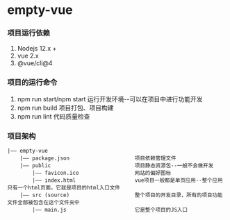 # empty-vue

### 项目运行依赖
1. Nodejs 12.x +
2. vue 2.x
3. @vue/cli@4

### 项目的运行命令
1. npm run start/npm start 运行开发环境--可以在项目中进行功能开发
2. npm run build 项目打包、项目构建
3. npm run lint 代码质量检查

### 项目架构
```
|—— empty-vue
    |—— package.json                     项目依赖管理文件
    |—— public                           项目静态资源包--一般不会做开发
        |—— favicon.ico                  网站的偏好图标
        |—— index.html                   vue项目一般都是单页应用--整个应用只有一个html页面，它就是项目的html入口文件
    |—— src (source)                     整个项目的开发目录，所有的项目功能文件全部被包含在这个文件夹中
        |—— main.js                      它是整个项目的JS入口
```